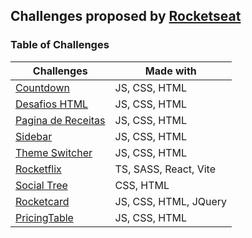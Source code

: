 ## Challenges proposed by [Rocketseat](https://www.rocketseat.com.br/)

### Table of Challenges

| Challenges                                             | Made with                      |
|--------------------------------------------------------|--------------------------------|
| [Countdown](Countdown/countdown.md)                    | JS, CSS, HTML                  |
| [Desafios HTML](DesafiosHTML/)                         | JS, CSS, HTML                  |
| [Pagina de Receitas](PaginaDeReceitas/recipe-page.md)  | JS, CSS, HTML                  |
| [Sidebar](Sidebar/sidebar.md)                          | JS, CSS, HTML                  |
| [Theme Switcher](ThemeSwitcher/theme-switcher.md)      | JS, CSS, HTML                  |
| [Rocketflix](Rocketflix/rocketflix.md)                 | TS, SASS, React, Vite          |
| [Social Tree](SocialTree/socialtree.md)                | CSS, HTML                      |
| [Rocketcard](Rocketcard/rocketcard.md)                 | JS, CSS, HTML, JQuery          |
| [PricingTable](PricingTable/pricingtable.md)           | JS, CSS, HTML                  |